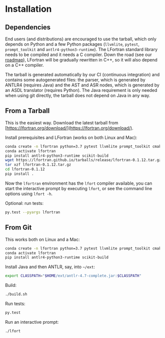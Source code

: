 # Installation

## Dependencies

End users (and distributions) are encouraged to use the tarball, which only
depends on Python and a few Python packages (`llvmlite`, `pytest`,
`prompt_toolkit` and `antlr4-python3-runtime`). The LFortran standard library
needs to be compiled and it needs a C compiler. Down the road (see our
[roadmap](index.md)), LFortran will be gradually rewritten in C++, so it will
also depend on a C++ compiler.

The tarball is generated automatically by our CI (continuous integration) and
contains some autogenerated files: the parser, which is generated by ANTLR4
(requires Java) and the AST and ASR nodes, which is generated by an ASDL
translator (requires Python). The Java requirement is only needed when using
git directly, the tarball does not depend on Java in any way.

## From a Tarball

This is the easiest way.
Download the latest tarball from
[https://lfortran.org/download/](https://lfortran.org/download/).

Install prerequisites and LFortran (works on both Linux and Mac):
```bash
conda create -n lfortran python=3.7 pytest llvmlite prompt_toolkit cmake make
conda activate lfortran
pip install antlr4-python3-runtime scikit-build
wget https://lfortran.github.io/tarballs/release/lfortran-0.1.12.tar.gz
tar xzf lfortran-0.1.12.tar.gz
cd lfortran-0.1.12
pip install .
```
Now the `lfortran` environment has the `lfort` compiler available, you can
start the interactive prompt by executing `lfort`, or see the command line
options using `lfort -h`.

Optional: run tests:
```bash
py.test --pyargs lfortran
```


## From Git

This works both on Linux and a Mac:
```bash
conda create -n lfortran python=3.7 pytest llvmlite prompt_toolkit cmake make
conda activate lfortran
pip install antlr4-python3-runtime scikit-build
```
Install Java and then ANTLR, say, into `~/ext`:
```bash
export CLASSPATH="$HOME/ext/antlr-4.7-complete.jar:$CLASSPATH"
```
Build:
```bash
./build.sh
```
Run tests:
```bash
py.test
```
Run an interactive prompt:
```bash
./lfort
```
